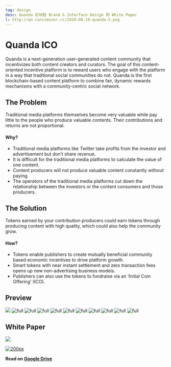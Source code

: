 ```yaml
---
tag: design
desc: Quanda 区块链 Brand & Interface Design 附 White Paper
l: http://qn.canisminor.cc/2018-08-18-quanda-2.png
---
```


# Quanda ICO

Quanda is a next-generation user-generated content community that incentivizes both content creators and curators. The goal of this content-oriented incentive platform is to reward users who engage with the platform in a way that traditional social communities do not. Quanda is the first blockchain-based content platform to combine fair, dynamic rewards mechanisms with a community-centric social network.

## The Problem

Traditional media platforms themselves become very valuable while pay little to the people who produce valuable contents. Their contributions and returns are not proportional.

#### Why?

- Traditional media platforms like Twitter take profits from the investor and advertisement but don’t share revenue.
- It is difficult for the traditional media platforms to calculate the value of one content.
- Content producers will not produce valuable content constantly without paying.
- The operators of the traditional media platforms cut down the relationship between the investors or the content consumers and those producers.

## The Solution

Tokens earned by your contribution producers could earn tokens through producing content with high quality, which could also help the community grow.

#### How?

- Tokens enable publishers to create mutually beneficial community based economic incentives to drive platform growth.
- Smart tokens with near instant settlement and zero transaction fees opens up new non-advertising business models.
- Publishers can also use the tokens to fundraise via an ‘Initial Coin Offering’ (ICO).

## Preview

![](http://qn.canisminor.cc/2018-02-12-quanda_1.png)
![full](http://qn.canisminor.cc/2018-02-12-quanda_2.png)
![full](http://qn.canisminor.cc/2018-02-12-quanda_3.png)
![full](http://qn.canisminor.cc/2018-02-12-quanda_4.png)
![full](http://qn.canisminor.cc/2018-02-12-quanda_5.png)
![full](http://qn.canisminor.cc/2018-02-12-quanda_6.png)
![full](http://qn.canisminor.cc/2018-02-12-quanda_7.png)
![full](http://qn.canisminor.cc/2018-02-12-quanda_8.png)
![full](http://qn.canisminor.cc/2018-02-12-quanda_9.png)
![full](http://qn.canisminor.cc/2018-02-12-quanda_10.png)
![full](http://qn.canisminor.cc/2018-02-12-quanda_11.png)

## White Paper

![](http://qn.canisminor.cc/2018-08-18-whitepaper-1.png)

[![200px](http://qn.canisminor.cc/2018-08-18-084636.jpg)](https://drive.google.com/file/d/1z3ZwPEeBZ2dl1lrES3wpwqOD6icW-nMs/view?usp=sharing)

**Read on [Google Drive](https://drive.google.com/file/d/1z3ZwPEeBZ2dl1lrES3wpwqOD6icW-nMs/view?usp=sharing)**

